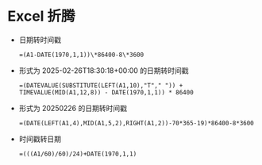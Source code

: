 # Excel 折腾

- 日期转时间戳
   ```
   =(A1-DATE(1970,1,1))\*86400-8\*3600
   ```

- 形式为 2025-02-26T18:30:18+00:00 的日期转时间戳
   ```
   =(DATEVALUE(SUBSTITUTE(LEFT(A1,10),"T"," ")) + TIMEVALUE(MID(A1,12,8)) - DATE(1970,1,1)) * 86400
   ```

- 形式为 20250226 的日期转时间戳
   ```
   =(DATE(LEFT(A1,4),MID(A1,5,2),RIGHT(A1,2))-70*365-19)*86400-8*3600
   ```

- 时间戳转日期
   ```
   =(((A1/60)/60)/24)+DATE(1970,1,1)
   ```
